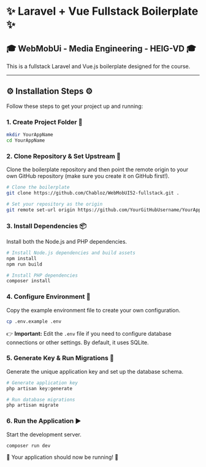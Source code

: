 
# ✨ Laravel + Vue Fullstack Boilerplate ✨

## 🎓 WebMobUi - Media Engineering - HEIG-VD 🎓

This is a fullstack Laravel and Vue.js boilerplate designed for the course.

---

## ⚙️ Installation Steps ⚙️

Follow these steps to get your project up and running:

### 1. Create Project Folder 📁

```bash
mkdir YourAppName
cd YourAppName
```

### 2. Clone Repository & Set Upstream 🔄

Clone the boilerplate repository and then point the remote origin to your own GitHub repository (make sure you create it on GitHub first!).

```bash
# Clone the boilerplate
git clone https://github.com/Chabloz/WebMobUI52-fullstack.git .

# Set your repository as the origin
git remote set-url origin https://github.com/YourGitHubUsername/YourAppName.git
```

### 3. Install Dependencies 📦

Install both the Node.js and PHP dependencies.

```bash
# Install Node.js dependencies and build assets
npm install
npm run build

# Install PHP dependencies
composer install
```

### 4. Configure Environment 📝

Copy the example environment file to create your own configuration.

```bash
cp .env.example .env
```

👉 **Important:** Edit the `.env` file if you need to configure database connections or other settings. By default, it uses SQLite.

### 5. Generate Key & Run Migrations 🔑

Generate the unique application key and set up the database schema.

```bash
# Generate application key
php artisan key:generate

# Run database migrations
php artisan migrate
```

### 6. Run the Application ▶️

Start the development server.

```bash
composer run dev
```

🎉 Your application should now be running! 🎉